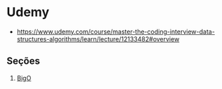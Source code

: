 # Udemy

* https://www.udemy.com/course/master-the-coding-interview-data-structures-algorithms/learn/lecture/12133482#overview

## Seções
1. [BigO](udemy/bigo.md)